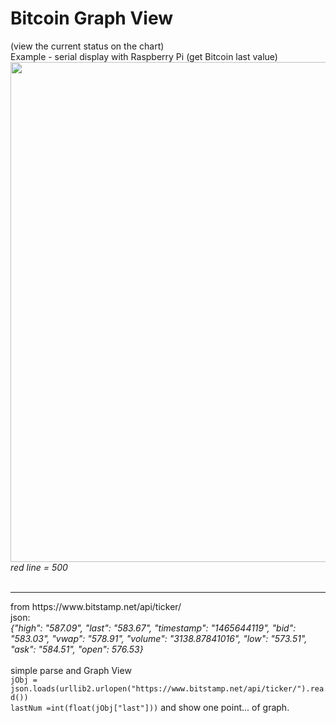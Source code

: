 
<h1>Bitcoin Graph View</h1> (view the current status on the chart)<br />
Example - serial display with Raspberry Pi (get Bitcoin last value)<br />
<img src=https://raw.githubusercontent.com/octopusengine/serial-display/master/images/btc.jpg width=800>
<i>red line = 500</i><br />
<br />
<hr />
from https://www.bitstamp.net/api/ticker/ <br />
json: <br />
<i>{"high": "587.09", "last": "583.67", "timestamp": "1465644119", "bid": "583.03", "vwap": "578.91", "volume": "3138.87841016", "low": "573.51", "ask": "584.51", "open": 576.53} </i><br />
<br />
simple parse and Graph View<br />
<code>jObj = json.loads(urllib2.urlopen("https://www.bitstamp.net/api/ticker/").read())</code><br />
<code>lastNum =int(float(jObj["last"]))</code>
and show one point... of graph.

